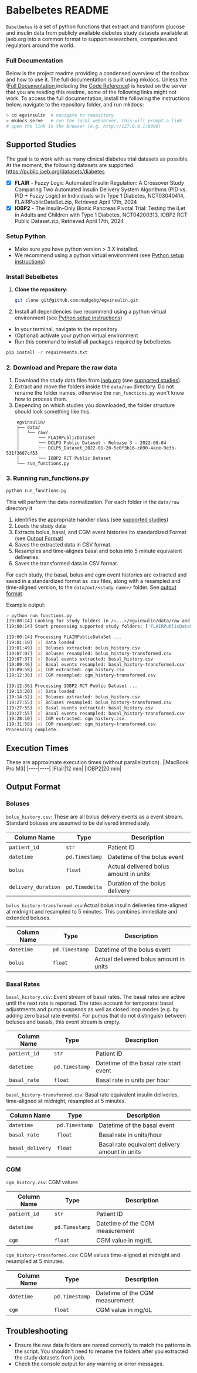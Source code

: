 # Babelbetes README
`Babelbetes` is a set of python functions that extract and transform glucose and insulin data from publicly available diabetes study datasets available at jaeb.org into a common format to support researchers, companies and regulators around the world.

### Full Documentation
Below is the project readme providing a condensed overview of the toolbox and how to use it. The full documentation is built using mkdocs. Unless the ([Full Documentation ](index.md) including the [Code Reference](reference.md)) is hosted on the server that you are reading this readme, some of the following links might not work. To access the full documentation, install the following the instructions below, navigate to the repository folder, and run mkdocs:
``` bash
> cd egvinsulin  # navigate to repository
> mkdocs serve   # run the local webserver, this will prompt a link
# open the link in the browser (e.g. http://127.0.0.1:8000)
```


## Supported Studies
The goal is to work with as many clinical diabetes trial datasets as possible. At the moment, the following datasets are supported.
https://public.jaeb.org/datasets/diabetes

 - [x] **FLAIR** - Fuzzy Logic Automated Insulin Regulation: A Crossover Study Comparing Two Automated Insulin Delivery System Algorithms (PID vs. PID + Fuzzy Logic) in Individuals with Type 1 Diabetes, NCT03040414, FLAIRPublicDataSet.zip, Retrieved April 17th, 2024 
 - [x] **IOBP2** - The Insulin-Only Bionic Pancreas Pivotal Trial: Testing the iLet in Adults and Children with Type 1 Diabetes,	NCT04200313, IOBP2 RCT Public Dataset.zip, Retrieved April 17th, 2024

### Setup Python
* Make sure you have python version > 3.X installed.
* We recommend using a python virtual environment (see [Python setup instructions](python-setup.md))

### Install Bebelbetes
1. **Clone the repository:**
    ```sh
    git clone git@github.com:nudgebg/egvinsulin.git
    ```
2. Install all dependencies (we recommend using a python virtual environment (see [Python setup instructions](python-setup.md))
* In your terminal, navigate to the repository
* (Optional) activate your python virtual environment 
* Run this command to install all packages required by bebelbetes
```bash 
pip install -r requirements.txt
```

### 2. Download and Prepare the raw data
 1. Download the study data files from [jaeb.org](https://public.jaeb.org/datasets/diabetes) (see [supported studies](#supported-studies)).
 2. Extract and move the folders inside the `data/raw` directory. Do not rename the folder names, otherwise the `run_functions.py` won't know how to process them.
 3. Depending on which studies you downloaded, the folder structure should look something like this.
```
    egvinsulin/
    ├── data/
    │   └── raw/
    │       └── FLAIRPublicDataSet
    │       └── DCLP3 Public Dataset - Release 3 - 2022-08-04
    │       └── DCLP5_Dataset_2022-01-20-5e0f3b16-c890-4ace-9e3b-531f3687cf53
    │       └── IOBP2 RCT Public Dataset
    └── run_functions.py
```

### 3. Running run_functions.py

```sh
python run_functions.py
```
This will perform the data normalization. For each folder in the `data/raw` directory it 
 1. identifies the appropriate handler class (see [supported studies](#supported-studies))
 2. Loads the study data
 3. Extracts bolus, basal, and CGM event histories ito standardized Format (see [Output Format](#output-format))
 4. Saves the extracted data in CSV format.
 5. Resamples and time-alignes basal and bolus into 5 minute equivalent deliveries.
 6. Saves the transformed data in CSV format.

For each study, the basal, bolus and cgm event histories are extracted and saved in a standardized format as .csv files, along with a resampled and time-aligned version, to the `data/out/<study-name>/` folder. See [output format](#output-format).

Example output:
``` bash
> python run_functions.py
[19:00:14] Looking for study folders in /<...>/egvinsulin/data/raw and saving results to /<...>/egvinsulin/data/out
[19:00:14] Start processing supported study folders: ['FLAIRPublicDataSet', 'IOBP2 RCT Public Dataset']

[19:00:14] Processing FLAIRPublicDataSet ... 
[19:01:10] [x] Data loaded 
[19:01:49] [x] Boluses extracted: bolus_history.csv
[19:07:07] [x] Boluses resampled: bolus_history-transformed.csv
[19:07:37] [x] Basal events extracted: basal_history.csv 
[19:09:46] [x] Basal events resampled: basal_history-transformed.csv
[19:09:58] [x] CGM extracted: cgm_history.csv
[19:12:36] [x] CGM resampled: cgm_history-transformed.csv

[19:12:36] Processing IOBP2 RCT Public Dataset ... 
[19:13:20] [x] Data loaded 
[19:14:52] [x] Boluses extracted: bolus_history.csv
[19:27:55] [x] Boluses resampled: bolus_history-transformed.csv
[19:27:55] [x] Basal events extracted: basal_history.csv 
[19:27:55] [x] Basal events resampled: basal_history-transformed.csv
[19:28:10] [x] CGM extracted: cgm_history.csv
[19:31:58] [x] CGM resampled: cgm_history-transformed.csv
Processing complete. 
```

## Execution Times
These are approximate execution times (without parallelization).
||MacBook Pro M3|
|----|----|
|Flair|12 min|
|IOBP2|20 min|

## Output Format
### Boluses
`bolus_history.csv`: These are all bolus delivery events as a event stream. Standard boluses are assumed to be delivered immediately. 

| Column Name | Type| Description|
|----|----|----|
| `patient_id`       | `str`              | Patient ID|
| `datetime`         | `pd.Timestamp`     | Datetime of the bolus event  |
| `bolus`            | `float`            | Actual delivered bolus amount in units|
| `delivery_duration`| `pd.Timedelta`     | Duration of the bolus delivery   |

`bolus_history-transformed.csv`:Actual bolus insulin deliveries time-aligned at midnight and resampled to 5 minutes. This combines immediate and extended boluses. 

| Column Name | Type| Description|
|----|----|----|
| `datetime`  | `pd.Timestamp` | Datetime of the bolus event  |
| `bolus`     | `float`        | Actual delivered bolus amount in units |

### Basal Rates
`basal_history.csv`: Event stream of basal rates. The basal rates are active until the next rate is reported. The rates account for temporaral basal adjustments and pump suspends as well as closed loop modes (e.g. by adding zero basal rate events). For pumps that do not distinguish between boluses and basals, this event stream is empty.

| Column Name  | Type| Description|
|----|----|----|
| `patient_id` | `str`              | Patient ID|
| `datetime`   | `pd.Timestamp`     | Datetime of the basal rate start  event|
| `basal_rate` | `float`            | Basal rate in units per hour|


`basal_history-transformed.csv`: Basal rate equivalent insulin deliveries, time-aligned at midnight, resampled at 5 minutes.

| Column Name | Type| Description|
|----|----|----|
| `datetime`       | `pd.Timestamp` | Datetime of the basal event  |
| `basal_rate`     | `float`        | Basal rate in units/hour |
| `basal_delivery` | `float`        | Basal rate equivalent delivery amount in units|

### CGM
`cgm_history.csv`: CGM values

| Column Name | Type| Description|
|----|----|----|
| `patient_id` | `str`              | Patient ID|
| `datetime`   | `pd.Timestamp`     | Datetime of the CGM measurement|
| `cgm`        | `float`            | CGM value in mg/dL|


`cgm_history-transformed.csv`: CGM values time-aligned at midnight and resampled at 5 minutes.

| Column Name | Type| Description|
|----|----|----|
| `datetime`  | `pd.Timestamp` | Datetime of the CGM measurement|
| `cgm`       | `float`        | CGM value in mg/dL|



## Troubleshooting
- Ensure the raw data folders are named correctly to match the patterns in the script. You shouldn't need to rename the folders after you extracted the study datasets from jaeb.
- Check the console output for any warning or error messages.